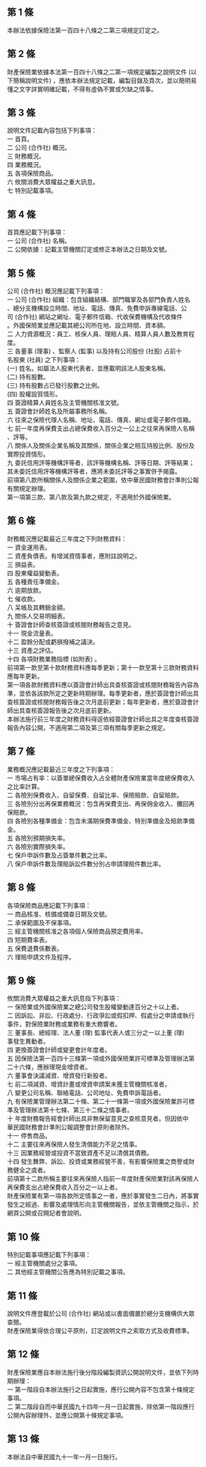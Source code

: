 第 1 條
-------
本辦法依據保險法第一百四十八條之二第三項規定訂定之。

第 2 條
-------
財產保險業依據本法第一百四十八條之二第一項規定編製之說明文件 (以  
下簡稱說明文件) ，應依本辦法規定記載，編製目錄及頁次，並以簡明易  
懂之文字詳實明確記載，不得有虛偽不實或欠缺之情事。

第 3 條
-------
說明文件記載內容包括下列事項：  
一  首頁。  
二  公司 (合作社) 概況。  
三  財務概況。  
四  業務概況。  
五  各項保險商品。  
六  攸關消費大眾權益之重大訊息。  
七  特別記載事項。

第 4 條
-------
首頁應記載下列事項：  
一  公司 (合作社) 名稱。  
二  公開依據：記載主管機關訂定或修正本辦法之日期及文號。

第 5 條
-------
公司 (合作社) 概況應記載下列事項：  
一  公司 (合作社) 組織：包含組織結構、部門職掌及各部門負責人姓名  
    、總分支機構設立時間、地址、電話、傳真、免費申訴專線電話、公  
    司 (合作社) 網站之網址、電子郵件信箱、代收保費機構及代收條件  
    。外國保險業並應記載其總公司所在地、設立時間、資本額。  
二  人力資源概況：員工、核保人員、理賠人員、精算人員人數及教育程  
    度。  
三  各董事 (理事) 、監察人 (監事) 以及持有公司股份 (社股) 占前十  
    名股東 (社員) 之下列事項：  
 (一) 姓名。如屬法人股東代表者，並應載明該法人股東名稱。  
 (二) 持有股數。  
 (三) 持有股數占已發行股數之比例。  
 (四) 股權設質情形。  
四  簽證精算人員姓名及主管機關核准文號。  
五  簽證會計師姓名及所屬事務所名稱。  
六  往來之保險代理人名稱、地址、電話、傳真、網址或電子郵件信箱。  
七  前一年度再保費支出占總保費收入百分之一公上之往來再保險人名稱  
    、評等。  
八  關係人及關係企業名稱及其關係，關係企業之相互持股比例、股份及  
    實際投資情形。  
九  委託信用評等機構評等者，該評等機構名稱、評等日期、評等結果；  
    其未委託信用評等機構評等者，應將未委託評等之事實併予揭露。  
前項第八款所稱關係人及關係企業之範圍，依中華民國財務會計準則公報  
有關規定辦理。  
第一項第三款、第八款及第九款之規定，不適用於外國保險業。

第 6 條
-------
財務概況應記載最近三年度之下列財務資料：  
一  資金運用表。  
二  資產負債表。有增減資情事者，應附註說明之。  
三  損益表。  
四  股東權益變動表。  
五  各種責任準備金。  
六  逾期放款。  
七  催收款。  
八  呆帳及其轉銷金額。  
九  關係人交易明細表。  
十  簽證會計師查核簽證或核閱財務報告之意見。  
十一  現金流量表。  
十二  盈餘分配或虧損撥補之議決。  
十三  資產之評估。  
十四  各項財務業務指標 (如附表) 。  
前項第一款至第十款財務資料應每季更新；第十一款至第十三款財務資料  
應每年更新。  
第一項各款財務資料應以簽證會計師出具查核簽證或核閱財務報告內容為  
準，並依各該款所定之更新時期辦理。每季更新者，應於簽證會計師出具  
查核簽證或核閱財務報告後之次月底前更新；每年更新者，應於簽證會計  
師出具查核簽證報告後之次月底前更新。  
本辦法施行前三年度之財務資料得逕依經簽證會計師出具之年度查核簽證  
報告內容公開，不適用第二項及第三項有關每季更新之規定。

第 7 條
-------
業務概況應記載最近三年度之下列事項：  
一  市場占有率：以簽單總保費收入占全體財產保險業當年度總保費收入  
    之比率計算。  
二  各險別保費收入、自留保費、自留比率、保險賠款、自留賠款。  
三  各險別分出再保業務概況：包含再保費支出、再保佣金收入、攤回再  
    保賠款。  
四  各險別各種準備金：包含未滿期保費準備金、特別準備金及賠款準備  
    金。  
五  各險別預期損失率。  
六  各險別實際損失率。  
七  保戶申訴件數及占簽單件數之比率。  
八  保戶申訴件數及理賠訴訟件數分別占申請理賠件數比率。

第 8 條
-------
各項保險商品應記載下列事項：  
一  商品核准、核備或備查日期及文號。  
二  承保範圍及不保事項。  
三  經主管機關核准之各項個人保險商品預定費用率。  
四  短期費率表。  
五  保費退費係數表。  
六  理賠申請文件及程序。

第 9 條
-------
攸關消費大眾權益之重大訊息指下列事項：  
一  保險業或外國保險業之總公司發生股權變動達百分之十以上者。  
二  因訴訟、非訟、行政處分、行政爭訟或假扣押、假處分之申請或執行  
    事件，對保險業財務或業務有重大務響者。  
三  董事長、總經理、法人董 (理) 監事代表人或三分之一以上董 (理)  
    事發生異動者。  
四  更換簽證會計師或變更會計年度者。  
五  因保險法第一百四十三條第一項或外國保險業許可標準及管理辦法第  
    二十六條，應辦理現金增資者。  
六  董事會決議減資、增資發行新股者。  
七  前二項減資、增資計畫或增資申請案未獲主管機關核准者。  
八  變更公司名稱、聯絡電話、公司地址、免費申訴電話者。  
九  有保險業管理辦法第二十條、第二十一條第一項或外國保險業許可標  
    準及管理辦法第十七條、第三十二條之情事者。  
十  年度財務報告經會計師出具非無保留意見之查核意見者。但因依中  
      華民國財務會計準則公報調整會計原則者除外。  
十一  停售商品。  
十二  主要往來再保險人發生清償能力不足之情事。  
十三  因業務經營或投資不當致資產不足以清償其債務。  
十四  發生舞弊、訴訟、投資或業務經營不善，有影響保險業之商譽或財  
      務健全之虞者。  
前項第十二款所稱主要往來再保險人指前一年度財產保險業對該再保險人  
再保費支出占總保費收入百分之一以上者。  
財產保險業有第一項各款所定情事之一者，應於事實發生二日內，將事實  
發生之經過、影響及處理情形向主管機關報告，並依主管機關之指示，於  
網頁公開或召開記者會說明。

第 10 條
--------
特別記載事項應記載下列事項：  
一  經主管機關處分之事項。  
二  其他經主管機關公告應為特別記載之事項。

第 11 條
--------
說明文件應登載於公司 (合作社) 網站或以書面備置於總分支機構供大眾  
查閱。  
財產保險業得依合理公平原則，訂定說明文件之索取方式及收費標準。

第 12 條
--------
財產保險業應自本辦法施行後分階段編製資訊公開說明文件，並依下列時  
期辦理：  
一  第一階段自本辦法施行之日起實施，應行公開內容不包含第十條規定  
    事項。  
二  第二階段自而中華民國九十四年一月一日起實施，除依第一階段應行  
    公開內容辦理外，並應公開第十條規定事項。

第 13 條
--------
本辦法自中華民國九十一年一月一日施行。

